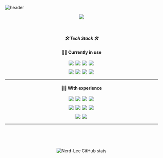 ![header](https://capsule-render.vercel.app/api?type=waving&color=auto&height=300&section=header&text=Nerd-Lee&fontSize=90&animation=fadeIn&fontAlignY=40&desc=I'm%20Web%20Developer!&descAlignY=55&descAlign=62)

<center>
<a href="https://hits.seeyoufarm.com">
    <img src="https://hits.seeyoufarm.com/api/count/incr/badge.svg?url=https%3A%2F%2Fgithub.com%2FNerd-Lee&count_bg=%2379C83D&title_bg=%23555555&icon=github.svg&icon_color=%23E7E7E7&title=HITS&edge_flat=false"/>
</a>
</center>
<br><br>

<center>
<h5>🛠️ Tech Stack 🛠️</h5>
<h4>👨‍💻 Currently in use</h4>
</center>

<center>
<div style="margin-top:10px; margin-bottom: 5px;">
    <img
        src="https://img.shields.io/badge/JAVA-0C83BD?style=flat-square&logo=JAVA&logoColor=white"
        style="margin-right: 2px;"
    />  
    <img
        src="https://img.shields.io/badge/SPRING-87bf00?style=flat-square&logo=SPRING&logoColor=white"
        style="margin-right: 2px;"
    />
    <img
        src="https://img.shields.io/badge/SPRING BOOT-87bf00?style=flat-square&logo=SPRINGBOOT&logoColor=white"
        style="margin-right: 2px;"
    />
    <img
        src="https://img.shields.io/badge/MYSQL-417399?style=flat-square&logo=MYSQL&logoColor=white"
        style="margin-right: 2px;"
    />
</div>
</center>

<center>
<div style="margin-top:10px; margin-bottom: 5px;">
    <img
        src="https://img.shields.io/badge/GIT-E34F26?style=flat-square&logo=GIT&logoColor=white"
        style="margin-right: 2px;"
    />
    <img
        src="https://img.shields.io/badge/GITLAB-white?style=flat-square&logo=GITLAB&logoColor=white"
        style="margin-right: 2px;"
    />
    <img
        src="https://img.shields.io/badge/JQUERY-white?style=flat-square&logo=JQUERY&logoColor=0865A6"
        style="margin-right: 2px;"
    />
    <img
        src="https://img.shields.io/badge/BOOTSTRAP-black?style=flat-square&logo=BOOTSTRAP&logoColor=7811ee"
        style="margin-right: 2px;"
    />
</div>
</center>

---

<center>
<h4>🙋‍♂️ With experience</h4>
</center>

<center>
<div style="margin-top:10px; margin-bottom: 5px;">
    <img
        src="https://img.shields.io/badge/GITHUB-black?style=flat-square&logo=GITHUB&logoColor=white"
        style="margin-right: 2px;"
    />
    <img
        src="https://img.shields.io/badge/HTML5-E34F26?style=flat-square&logo=HTML5&logoColor=white"
        style="margin-right: 2px;"
    />
    <img
        src="https://img.shields.io/badge/CSS-2965F1?style=flat-square&logo=CSS3&logoColor=white"
        style="margin-right: 2px;"
    />
    <img
        src="https://img.shields.io/badge/JAVASCRIPT-yellow?style=flat-square&logo=JAVASCRIPT&logoColor=white"
        style="margin-right: 2px;"
    />
</div>
</center>

<center>
<div style="margin-top:10px; margin-bottom: 5px;">
    <img
        src="https://img.shields.io/badge/REACT.JS-3766AB?style=flat-square&logo=REACT&logoColor=white"
        style="margin-right: 2px;"
    />
    <img
        src="https://img.shields.io/badge/NEXT.JS-black?style=flat-square&logo=NEXT.JS&logoColor=white"
        style="margin-right: 2px;"
    />
    <img
        src="https://img.shields.io/badge/TYPESCRIPT-007acc?style=flat-square&logo=TYPESCRIPT&logoColor=white"
        style="margin-right: 2px;"
    />
    <img
        src="https://img.shields.io/badge/NODE.JS-87bf00?style=flat-square&logo=NODE.JS&logoColor=black"
        style="margin-right: 2px;"
    />
</div>
</center>

<center>
<div style="margin-top:10px; margin-bottom: 5px;">
    <img
        src="https://img.shields.io/badge/UNITY3D-white?style=flat-square&logo=UNITY&logoColor=black"
        style="margin-right: 2px;"
    />
    <img
        src="https://img.shields.io/badge/CSHARP-903ba7?style=flat-square&logo=Csharp&logoColor=white"
        style="margin-right: 2px;"
    />
</div>
</center>

---

<br><br><br><center>
![Nerd-Lee GitHub stats](https://github-readme-stats.vercel.app/api?username=Nerd-Lee&show_icons=true&theme=merko)
</center>